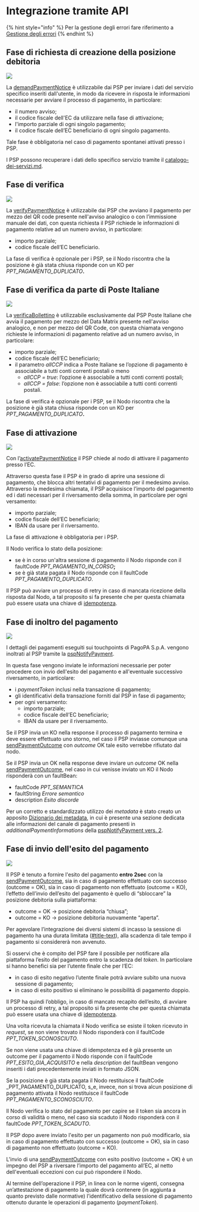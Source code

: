 # Integrazione tramite API

{% hint style="info" %}
Per la gestione degli errori fare riferimento a [Gestione degli errori](http://127.0.0.1:5000/o/KXYtsf32WSKm6ga638R3/s/mU2qgiLV1G3m9z1VjAOc/ "mention")
{% endhint %}

## Fase di richiesta di creazione della posizione debitoria

![](../../.gitbook/assets/demandPaymentNotice.png)

La [demandPaymentNotice](../../appendici/primitive.md#demandpaymentnotice) è utilizzabile dai PSP per inviare i dati del servizio specifico inseriti dall'utente, in modo da ricevere in risposta le informazioni necessarie per avviare il processo di pagamento, in particolare:

* il numero avviso;
* il codice fiscale dell'EC da utilizzare nella fase di attivazione;
* l'importo parziale di ogni singolo pagamento;
* il codice fiscale dell’EC beneficiario di ogni singolo pagamento.

&#x20;Tale fase è obbligatoria nel caso di pagamento spontanei attivati presso i PSP.

I PSP possono recuperare i dati dello specifico servizio tramite il [catalogo-dei-servizi.md](../../casi-duso/pagamento-spontaneo-presso-psp/catalogo-dei-servizi.md "mention").

## Fase di verifica

![](../../.gitbook/assets/verifyPaymentNotice.png)

La [verifyPaymentNotice](../../appendici/primitive.md#verifypaymentnotice) è utilizzabile dai PSP che avviano il pagamento per mezzo del QR code presente nell'avviso analogico o con l’immissione manuale dei dati, con questa richiesta il PSP richiede le informazioni di pagamento relative ad un numero avviso, in particolare:

* importo parziale;
* codice fiscale dell’EC beneficiario.

La fase di verifica è opzionale per i PSP, se il Nodo riscontra che la posizione è già stata chiusa risponde con un KO per _PPT\_PAGAMENTO\_DUPLICATO_**.**

## Fase di verifica da parte di Poste Italiane

![](<../../.gitbook/assets/image (38).png>)

La [verificaBollettino](../../appendici/primitive.md#verificabollettino) è utilizzabile esclusivamente dal PSP Poste Italiane che avvia il pagamento per mezzo del Data Matrix presente nell'avviso analogico, e non per mezzo del QR Code, con questa chiamata vengono richieste le informazioni di pagamento relative ad un numero avviso, in particolare:

* importo parziale;
* codice fiscale dell’EC beneficiario;
* il parametro _allCCP_ indica a Poste Italiane se l’opzione di pagamento è associabile a tutti conti correnti postali o meno
  * _allCCP = true_: l’opzione è associabile a tutti conti correnti postali;
  * _allCCP = false_: l’opzione non è associabile a tutti conti correnti postali.

La fase di verifica è opzionale per i PSP, se il Nodo riscontra che la posizione è già stata chiusa risponde con un KO per _PPT\_PAGAMENTO\_DUPLICATO_**.**

## Fase di attivazione

![](../../.gitbook/assets/activatePaymentNotice.png)

Con l’[activatePaymentNotice](../../appendici/primitive.md#activatepaymentnotice) il PSP chiede al nodo di attivare il pagamento presso l’EC.

Attraverso questa fase il PSP è in grado di aprire una sessione di pagamento, che blocca altri tentativi di pagamento per il medesimo avviso. Attraverso la medesima chiamata, il PSP acquisisce l’importo del pagamento ed i dati necessari per il riversamento della somma, in particolare per ogni versamento:

* importo parziale;
* codice fiscale dell’EC beneficiario;
* IBAN da usare per il riversamento.

La fase di attivazione è obbligatoria per i PSP.

Il Nodo verifica lo stato della posizione:

* se è in corso un'altra sessione di pagamento il Nodo risponde con il faultCode _PPT\_PAGAMENTO\_IN\_CORSO_**;**
* se è già stata pagata il Nodo risponde con il faultCode _PPT\_PAGAMENTO\_DUPLICATO_.

Il PSP può avviare un processo di retry in caso di mancata ricezione della risposta dal Nodo, a tal proposito si fa presente che per questa chiamata può essere usata una chiave di [idempotenza](best-practice.md#title-text-2).

## Fase di inoltro del pagamento

![](<../../.gitbook/assets/pspNotifyPayment (1).png>)

I dettagli dei pagamenti eseguiti sui touchpoints di PagoPA S.p.A. vengono inoltrati al PSP tramite la [pspNotifyPayment](../../appendici/primitive.md#pspnotifypayment).

In questa fase vengono inviate le informazioni necessarie per poter procedere con invio dell'esito del pagamento e all'eventuale successivo riversamento, in particolare:

* i _paymentToken_ inclusi nella transazione di pagamento;
* gli identificativi della transazione forniti dal PSP in fase di pagamento;
* per ogni versamento:
  * importo parziale;
  * codice fiscale dell’EC beneficiario;
  * IBAN da usare per il riversamento.

Se il PSP invia un KO nella response il processo di pagamento termina e deve essere effettuato uno storno, nel caso il PSP inviasse comunque una [sendPaymentOutcome](../../appendici/primitive.md#sendpaymentoutcome) con _outcome_ OK tale esito verrebbe rifiutato dal nodo.

Se il PSP invia un OK nella response deve inviare un _outcome_ OK nella [sendPaymentOutcome](../../appendici/primitive.md#sendpaymentoutcome), nel caso in cui venisse inviato un KO il Nodo risponderà con un faultBean:

* faultCode _PPT\_SEMANTICA_
* faultString _Errore semantico_
* description _Esito discorde_

Per un corretto e standardizzato utilizzo dei _metadata_ è stato creato un apposito [Dizionario dei metadata](http://127.0.0.1:5000/o/KXYtsf32WSKm6ga638R3/s/u6YdY319vyFX9MIvnKBa/ "mention"), in cui è presente una sezione dedicata alle informazioni del canale di pagamento presenti in _additionalPaymentInformations_ della [pspNotifyPayment vers. 2](../../appendici/primitive.md#versione-2-4).

## Fase di invio dell'esito del pagamento

![](../../.gitbook/assets/sendPaymentOutcome.png)

Il PSP è tenuto a fornire l'esito del pagamento **entro 2sec** con la [sendPaymentOutcome](../../appendici/primitive.md#sendpaymentoutcome), sia in caso di pagamento effettuato con successo (outcome = OK), sia in caso di pagamento non effettuato (outcome = KO), l’effetto dell’invio dell’esito del pagamento è quello di “sbloccare” la posizione debitoria sulla piattaforma:

* outcome = OK → posizione debitoria “chiusa”;
* outcome = KO → posizione debitoria nuovamente “aperta”.

Per agevolare l’integrazione dei diversi sistemi di incasso la sessione di pagamento ha una durata limitata ([#title-text](best-practice.md#title-text "mention")), alla scadenza di tale tempo il pagamento si considererà non avvenuto.

Si osservi che è compito del PSP fare il possibile per notificare alla piattaforma l’esito del pagamento entro la scadenza del _token_. In particolare si hanno benefici sia per l’utente finale che per l’EC:

* in caso di esito negativo l’utente finale potrà avviare subito una nuova sessione di pagamento;
* in caso di esito positivo si eliminano le possibilità di pagamento doppio.

Il PSP ha quindi l’obbligo, in caso di mancato recapito dell’esito, di avviare un processo di retry, a tal proposito si fa presente che per questa chiamata può essere usata una chiave di [idempotenza](best-practice.md#title-text-2).

Una volta ricevuta la chiamata il Nodo verifica se esiste il token ricevuto in _request_, se non viene trovato il Nodo risponderà con il faultCode _PPT\_TOKEN\_SCONOSCIUTO_.

Se non viene usata una chiave di idempotenza ed è già presente un outcome per il pagamento il Nodo risponde con il faultCode _PPT\_ESITO\_GIA\_ACQUISITO_ e nella _description_ del faultBean vengono inseriti i dati precedentemente inviati in formato JSON.

Se la posizione è già stata pagata il Nodo restituisce il faultCode _PPT\_PAGAMENTO\_DUPLICATO, s_e, invece, non si trova alcun posizione di pagamento attivata il Nodo restituisce il faultCode _PPT\_PAGAMENTO\_SCONOSCIUTO_.

Il Nodo verifica lo stato del pagamento per capire se il token sia ancora in corso di validità o meno, nel caso sia scaduto il Nodo risponderà con il faultCode _PPT\_TOKEN\_SCADUTO_.

Il PSP dopo avere inviato l'esito per un pagamento non può modificarlo, sia in caso di pagamento effettuato con successo (outcome = OK), sia in caso di pagamento non effettuato (outcome = KO).

L'invio di una  [sendPaymentOutcome](../../appendici/primitive.md#sendpaymentoutcome) con esito positivo (outcome = OK) è un impegno del PSP a riversare l’importo del pagamento all’EC, al netto dell'eventuali eccezioni con cui può rispondere il Nodo.

Al termine dell’operazione il PSP, in linea con le norme vigenti, consegna un’attestazione di pagamento la quale dovrà contenere (in aggiunta a quanto previsto dalle normative) l’identificativo della sessione di pagamento ottenuto durante le operazioni di pagamento (_paymentToken_).

